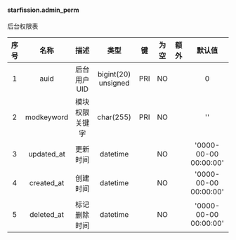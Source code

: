 #### starfission.admin_perm 
后台权限表

| 序号 | 名称 | 描述 | 类型 | 键 | 为空 | 额外 | 默认值 |
| :--: | :--: | :--: | :--: | :--: | :--: | :--: | :--: |
| 1 | auid | 后台用户UID | bigint(20) unsigned | PRI | NO |  | 0 |
| 2 | modkeyword | 模块权限关键字 | char(255) | PRI | NO |  | '' |
| 3 | updated_at | 更新时间 | datetime |  | NO |  | '0000-00-00 00:00:00' |
| 4 | created_at | 创建时间 | datetime |  | NO |  | '0000-00-00 00:00:00' |
| 5 | deleted_at | 标记删除时间 | datetime |  | NO |  | '0000-00-00 00:00:00' |
